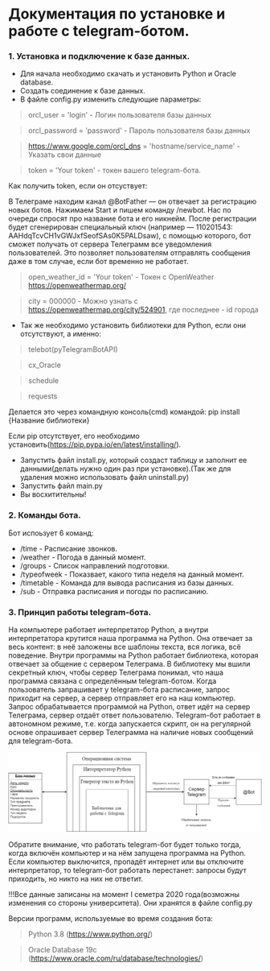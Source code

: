 # Документация по установке и работе с telegram-ботом.

### 1. Установка и подключение к базе данных.
+ Для начала необходимо скачать и установить Python и Oracle database.
+ Создать соединение к базе данных.
+ В файле config.py изменить следующие параметры: 
> orcl_user = 'login'  - Логин пользователя базы данных

> orcl_password = 'password'  - Пароль пользователя базы данных

> https://www.google.com/orcl_dns = 'hostname/service_name'  - Указать свои данные

> token = 'Your token' - токен вашего telegram-бота.

Как получить token, если он отсуствует:

В Телеграме находим канал @BotFather — он отвечает за регистрацию новых ботов. Нажимаем Start и пишем команду /newbot. Нас по очереди спросят про название бота и его никнейм. После регистрации будет сгенерирован специальный ключ (например — 110201543: AAHdqTcvCH1vGWJxfSeofSAs0K5PALDsaw), с помощью которого, бот сможет получать от сервера Телеграмм все уведомления пользователей. Это позволяет пользователям отправлять сообщения даже в том случае, если бот временно не работает.

>open_weather_id = 'Your token'  - Токен с OpenWeather https://openweathermap.org/

>city = 000000  - Можно узнать с https://openweathermap.org/city/524901, где последнее - id города


+ Так же необходимо установить библиотеки для Python, если они отсутствуют, а именно:
> telebot(pyTelegramBotAPI)

> cx_Oracle

> schedule

> requests

Делается это через командную консоль(cmd) командой: pip install {Название библиотеки}

Если pip отсутствует, его необходимо установить(https://pip.pypa.io/en/latest/installing/).

+ Запустить файл install.py, который создаст таблицу и заполнит ее данными(делать нужно один раз при установке).(Так же для удаления можно использовать файл uninstall.py)
+ Запустить файл main.py
+ Вы восхитительны!

### 2. Команды бота.
Бот испоьзует 6 команд:

+ /time - Расписание звонков.
+ /weather - Погода в данный момент.
+ /groups - Список направлений подготовки.
+ /typeofweek - Показвает, какого типа неделя на данный момент.
+ /timetable - Команда для вывода расписания из базы данных. 
+ /sub - Отправка расписания и погоды по расписанию.

### 3. Принцип работы telegram-бота.
На компьютере работает интерпретатор Python, а внутри интерпретатора крутится наша программа на Python. Она отвечает за весь контент: в неё заложены все шаблоны текста, вся логика, всё поведение. Внутри программы на Python работает библиотека, которая отвечает за общение с сервером Телеграма. В библиотеку мы вшили секретный ключ, чтобы сервер Телеграма понимал, что наша программа связана с определённым telegram-ботом. Когда пользователь запрашивает у telegram-бота расписание, запрос приходит на сервер, а сервер отправляет его на наш компьютер. Запрос обрабатывается программой на Python, ответ идёт на сервер Телеграма, сервер отдаёт ответ пользователю. Telegram-бот работает в автономном режиме, т.е. когда запускается скрипт, он на регулярной основе опрашивает сервер Телеграмма на наличие новых сообщений для telegram-бота.

![Screenshot](connection.png)

Обратите внимание, что работать telegram-бот будет только тогда, когда включён компьютер и на нём запущена программа на Python. Если компьютер выключится, пропадёт интернет или вы отключите интерпретатор, то telegram-бот работать перестанет: запросы будут приходить, но никто на них не ответит.


 
!!!Все данные записаны на момент I семетра 2020 года(возможны изменения со стороны университета). Они хранятся в файле config.py

Версии программ, используемые во время создания бота:

> Python 3.8 (https://www.python.org/)

> Oracle Database 19c (https://www.oracle.com/ru/database/technologies/)
